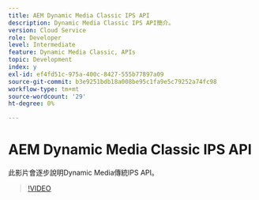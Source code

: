 ```yaml
---
title: AEM Dynamic Media Classic IPS API
description: Dynamic Media Classic IPS API簡介。
version: Cloud Service
role: Developer
level: Intermediate
feature: Dynamic Media Classic, APIs
topic: Development
index: y
exl-id: ef4fd51c-975a-400c-8427-555b77897a09
source-git-commit: b3e9251bdb18a008be95c1fa9e5c79252a74fc98
workflow-type: tm+mt
source-wordcount: '29'
ht-degree: 0%

---
```


# AEM Dynamic Media Classic IPS API

此影片會逐步說明Dynamic Media傳統IPS API。

>[!VIDEO](https://video.tv.adobe.com/v/335453?quality=12&learn=on)
